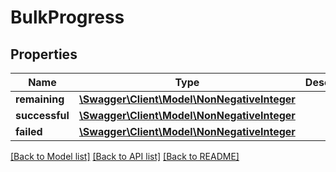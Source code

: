 # BulkProgress

## Properties
Name | Type | Description | Notes
------------ | ------------- | ------------- | -------------
**remaining** | [**\Swagger\Client\Model\NonNegativeInteger**](NonNegativeInteger.md) |  | 
**successful** | [**\Swagger\Client\Model\NonNegativeInteger**](NonNegativeInteger.md) |  | 
**failed** | [**\Swagger\Client\Model\NonNegativeInteger**](NonNegativeInteger.md) |  | 

[[Back to Model list]](../../README.md#documentation-for-models) [[Back to API list]](../../README.md#documentation-for-api-endpoints) [[Back to README]](../../README.md)


